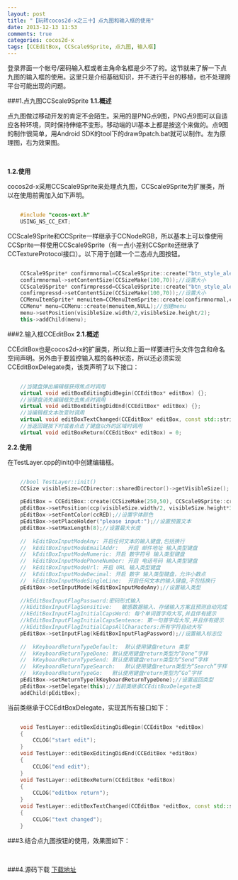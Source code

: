 ```yaml
---
layout: post
title: "【玩转cocos2d-x之三十】点九图和输入框的使用"
date: 2013-12-13 11:53
comments: true
categories: cocos2d-x
tags: [CCEditBox, CCScale9Sprite, 点九图, 输入框]
---
```

登录界面一个帐号/密码输入框或者主角命名框是少不了的。这节就来了解一下点九图的输入框的使用。这里只是介绍基础知识，并不进行平台的移植，也不处理跨平台可能出现的问题。


###1.点九图CCScale9Sprite
**1.1.概述**

点九图做过移动开发的肯定不会陌生。采用的是PNG点9图，PNG点9图可以自适应各种环境，同时保持伸缩不变形。移动端的UI基本上都是按这个来做的。点9图的制作很简单，用Android SDK的tool下的draw9patch.bat就可以制作。左为原理图，右为效果图。

<!-- more -->

<div align="center"><img src="http://img.blog.csdn.net/20131213100101843?watermark/2/text/aHR0cDovL2Jsb2cuY3Nkbi5uZXQvamFja3lzdHVkaW8=/font/5a6L5L2T/fontsize/400/fill/I0JBQkFCMA==/dissolve/70/gravity/SouthEast" alt="" border="0" title="点九图" /><br></br></div>

**1.2.使用**

cocos2d-x采用CCScale9Sprite来处理点九图，CCScale9Sprite为扩展类，所以在使用前需加入如下声明。

``` cpp 头文件和空间

	#include "cocos-ext.h"  
	USING_NS_CC_EXT;

```

CCScale9Sprite和CCSprite一样继承于CCNodeRGB，所以基本上可以像使用CCSprite一样使用CCScale9Sprite（有一点小差别CCSprite还继承了CCTextureProtocol接口）。以下用于创建一个二态点九图按钮。

``` cpp 创建点九图按钮

    CCScale9Sprite* confirmnormal=CCScale9Sprite::create("btn_style_alert_dialog_button_normal.9.png");//normal态  
    confirmnormal->setContentSize(CCSizeMake(100,70));//设置大小  
    CCScale9Sprite* confirmpressd=CCScale9Sprite::create("btn_style_alert_dialog_button_pressed.9.png");//pressd态  
    confirmpressd->setContentSize(CCSizeMake(100,70));//设置大小  
    CCMenuItemSprite* menuitem=CCMenuItemSprite::create(confirmnormal,confirmpressd,this,menu_selector(TestLayer::btncallback));  
    CCMenu* menu=CCMenu::create(menuitem,NULL);//创建menu  
    menu->setPosition(visibleSize.width/2,visibleSize.height/2);  
    this->addChild(menu);  

```

###2.输入框CCEditBox
**2.1.概述**

CCEditBox也是cocos2d-x的扩展类，所以和上面一样要进行头文件包含和命名空间声明。另外由于要监控输入框的各种状态，所以还必须实现CCEditBoxDelegate类，该类声明了以下接口：

``` cpp CCEditBoxDelegate接口

    //当键盘弹出编辑框获得焦点时调用  
    virtual void editBoxEditingDidBegin(CCEditBox* editBox) {};  
    //当键盘消失编辑框失去焦点时调用  
    virtual void editBoxEditingDidEnd(CCEditBox* editBox) {};  
    //当编辑框文本改变时调用  
    virtual void editBoxTextChanged(CCEditBox* editBox, const std::string& text) {};  
    //当返回键按下时或者点击了键盘以外的区域时调用  
    virtual void editBoxReturn(CCEditBox* editBox) = 0;  

```

**2.2.使用**

在TestLayer.cpp的init()中创建编辑框。

``` cpp 编辑框的使用

    //bool TestLayer::init()  
    CCSize visibleSize=CCDirector::sharedDirector()->getVisibleSize();  
      
    pEditBox = CCEditBox::create(CCSizeMake(250,50), CCScale9Sprite::create("login_edit_normal.9.png"));  
    pEditBox->setPosition(ccp(visibleSize.width/2, visibleSize.height*3/4));  
    pEditBox->setFontColor(ccRED);//设置字体颜色  
    pEditBox->setPlaceHolder("please input:");//设置预置文本  
    pEditBox->setMaxLength(8);//设置最大长度  
      
    //  kEditBoxInputModeAny: 开启任何文本的输入键盘,包括换行  
    //  kEditBoxInputModeEmailAddr:   开启 邮件地址 输入类型键盘  
    //  kEditBoxInputModeNumeric: 开启 数字符号 输入类型键盘  
    //  kEditBoxInputModePhoneNumber: 开启 电话号码 输入类型键盘  
    //  kEditBoxInputModeUrl: 开启 URL 输入类型键盘  
    //  kEditBoxInputModeDecimal: 开启 数字 输入类型键盘，允许小数点  
    //  kEditBoxInputModeSingleLine:  开启任何文本的输入键盘,不包括换行  
    pEditBox->setInputMode(kEditBoxInputModeAny);//设置输入类型  
      
    //kEditBoxInputFlagPassword:密码形式输入  
    //kEditBoxInputFlagSensitive:   敏感数据输入、存储输入方案且预测自动完成  
    //kEditBoxInputFlagInitialCapsWord: 每个单词首字母大写,并且伴有提示  
    //kEditBoxInputFlagInitialCapsSentence: 第一句首字母大写,并且伴有提示  
    //kEditBoxInputFlagInitialCapsAllCharacters:所有字符自动大写  
    pEditBox->setInputFlag(kEditBoxInputFlagPassword);//设置输入标志位  
      
    //  kKeyboardReturnTypeDefault:  默认使用键盘return 类型  
    //  kKeyboardReturnTypeDone: 默认使用键盘return类型为“Done”字样  
    //  kKeyboardReturnTypeSend: 默认使用键盘return类型为“Send”字样  
    //  kKeyboardReturnTypeSearch:   默认使用键盘return类型为“Search”字样  
    //  kKeyboardReturnTypeGo:   默认使用键盘return类型为“Go”字样  
    pEditBox->setReturnType(kKeyboardReturnTypeDone);//设置返回类型  
    pEditBox->setDelegate(this);//当前类继承CCEditBoxDelegate类  
    addChild(pEditBox);  

```

当前类继承于CCEditBoxDelegate，实现其所有接口如下：

``` cpp CCEditBoxDelegate接口实现

    void TestLayer::editBoxEditingDidBegin(CCEditBox *editBox)  
    {  
    	CCLOG("start edit");  
    }  
    void TestLayer::editBoxEditingDidEnd(CCEditBox *editBox)  
    {  
    	CCLOG("end edit");  
    }  
    void TestLayer::editBoxReturn(CCEditBox *editBox)  
    {  
    	CCLOG("editbox return");  
    }  
    void TestLayer::editBoxTextChanged(CCEditBox *editBox, const std::string &text)  
    {  
    	CCLOG("text changed");  
    }  

```

###3.结合点九图按钮的使用，效果图如下：

<div align="center"><img src="http://img.blog.csdn.net/20131213102619421" alt="" border="0" title="效果" /><br></br></div>

###4.源码下载
[下载地址](http://download.csdn.net/detail/jackyvincefu/6707427)